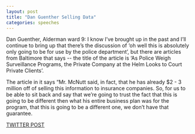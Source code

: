 ```yaml
---
layout: post
title: "Dan Guenther Selling Data"
categories: speeches
---
```

Dan Guenther, Alderman ward 9: I know I’ve brought up in the past and I’ll continue to bring up that there’s the discussion of ‘oh well this is absolutely only going to be for use by the police department’, but there are articles from Baltimore that says -- the title of the article is ‘As Police Weigh Surveillance Programs, the Private Company at the Helm Looks to Court Private Clients’. 

The article in it says “Mr. McNutt said, in fact, that he has already $2 - 3 million off of selling this information to insurance companies. So, for us to be able to sit back and say that we’re going to trust the fact that this is going to be different then what his entire business plan was for the program, that this is going to be a different one, we don’t have that guarantee. 


[TWITTER POST](https://twitter.com/StlPoliticClips/status/1391187278849052679?s=20)



